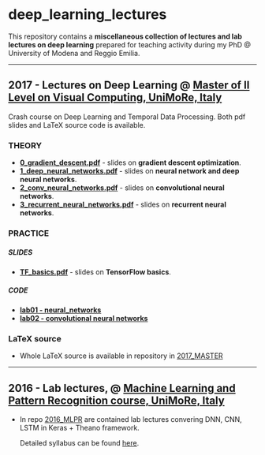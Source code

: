 # deep_learning_lectures

This repository contains a **miscellaneous collection of lectures and lab lectures on deep learning** prepared for teaching activity during my PhD @ University of Modena and Reggio Emilia.

---

## 2017 - Lectures on Deep Learning @ [Master of II Level on Visual Computing, UniMoRe, Italy](http://www.mastermumet.unimore.it/)
Crash course on Deep Learning and Temporal Data Processing. Both pdf slides and LaTeX source code is available. 
### THEORY
  - **[0_gradient_descent.pdf](https://github.com/ndrplz/deep_learning_lectures/tree/master/2017_MASTER/slides/main_gradient_descent.pdf)** - slides on **gradient descent optimization**.
  - **[1_deep_neural_networks.pdf](https://github.com/ndrplz/deep_learning_lectures/tree/master/2017_MASTER/slides/main_dnn.pdf)** -  slides on **neural network and deep neural networks**.
  - **[2_conv_neural_networks.pdf](https://github.com/ndrplz/deep_learning_lectures/tree/master/2017_MASTER/slides/main_cnn.pdf)** - slides on **convolutional neural networks**.
  - **[3_recurrent_neural_networks.pdf](https://github.com/ndrplz/deep_learning_lectures/tree/master/2017_MASTER/slides/main_rnn.pdf)** - slides on **recurrent neural networks**.

### PRACTICE
##### SLIDES
  - **[TF_basics.pdf](2017_MASTER/slides/tensorflow_00_intro.pdf)** - slides on **TensorFlow basics**.
##### CODE
  - **[lab01 - neural_networks](2017_MASTER/lab_code/lab_01_neural_network.py)**
  - **[lab02 - convolutional neural networks](2017_MASTER/lab_code/lab_02_convolutional_networks.py)**
  
  
### LaTeX source
  - Whole LaTeX source is available in repository in [2017_MASTER](2017_MASTER)

---

## 2016 - Lab lectures, @ [Machine Learning and Pattern Recognition course, UniMoRe, Italy](http://personale.unimore.it/AddressBook/classesContentAD/calderara/2016/43594/N0/N0/9999)
  - In repo [2016_MLPR](2016_MLPR) are contained lab lectures convering DNN, CNN, LSTM in Keras + Theano framework.
    
    Detailed syllabus can be found [here](2016_MLPR/README.md).
    
